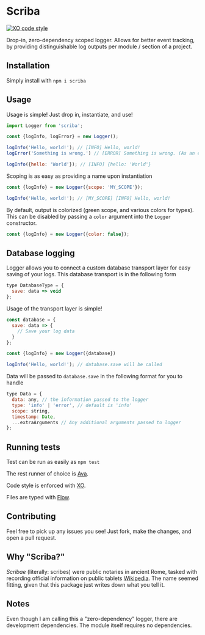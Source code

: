# Scriba 
[![XO code style](https://img.shields.io/badge/code_style-XO-5ed9c7.svg)](https://github.com/xojs/xo)

Drop-in, zero-dependency scoped logger. Allows for better event tracking, by providing distinguishable log outputs per module / section of a project.

## Installation
Simply install with `npm i scriba`

## Usage
Usage is simple! Just drop in, instantiate, and use!

```js
import Logger from 'scriba';

const {logInfo, logError} = new Logger();

logInfo('Hello, world!'); // [INFO] Hello, world!
logError('Something is wrong.') // [ERROR] Something is wrong. (As an error)

logInfo({hello: 'World'}); // [INFO] {hello: 'World'}
```

Scoping is as easy as providing a name upon instantiation

```js
const {logInfo} = new Logger({scope: 'MY_SCOPE'});

logInfo('Hello, world!'); // [MY_SCOPE] [INFO] Hello, world!
```

By default, output is colorized (green scope, and various colors for types). This can be disabled by passing a `color` argument into the `Logger` constructor.

```js
const {logInfo} = new Logger({color: false});
```

## Database logging
Logger allows you to connect a custom database transport layer for easy saving of your logs. This database transport is in the following form
```js
type DatabaseType = {
  save: data => void
};
```

Usage of the transport layer is simple!
```js
const database = {
  save: data => {
    // Save your log data
  }
};

const {logInfo} = new Logger({database})

logInfo('Hello, world!'); // database.save will be called
```

Data will be passed to `database.save` in the following format for you to handle
```js
type Data = {
  data: any, // the information passed to the logger
  type: 'info' | 'error', // default is 'info'
  scope: string,
  timestamp: Date,
  ...extraArguments // Any additional arguments passed to logger
};
```


## Running tests
Test can be run as easily as `npm test`

The rest runner of choice is [Ava](https://github.com/avajs/ava).

Code style is enforced with [XO](https://github.com/xojs/xo).

Files are typed with [Flow](https://flow.org).

## Contributing
Feel free to pick up any issues you see! Just fork, make the changes, and open a pull request.

## Why "Scriba?"
_Scribae_ (literally: scribes) were public notaries in ancient Rome, tasked with recording official information on public tablets [Wikipedia](https://en.wikipedia.org/wiki/Scriba_(ancient_Rome)). The name seemed fitting, given that this package just writes down what you tell it.

## Notes
Even though I am calling this a "zero-dependency" logger, there are development dependencies. The module itself requires no dependencies.
